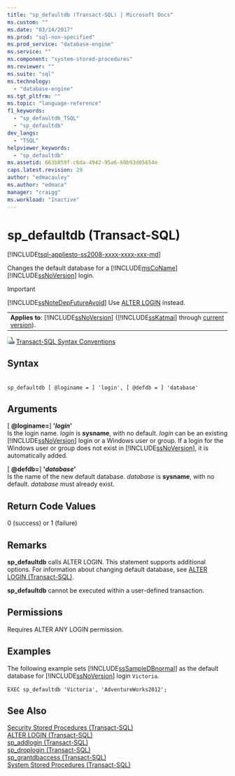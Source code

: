 ```yaml
---
title: "sp_defaultdb (Transact-SQL) | Microsoft Docs"
ms.custom: ""
ms.date: "03/14/2017"
ms.prod: "sql-non-specified"
ms.prod_service: "database-engine"
ms.service: ""
ms.component: "system-stored-procedures"
ms.reviewer: ""
ms.suite: "sql"
ms.technology: 
  - "database-engine"
ms.tgt_pltfrm: ""
ms.topic: "language-reference"
f1_keywords: 
  - "sp_defaultdb_TSQL"
  - "sp_defaultdb"
dev_langs: 
  - "TSQL"
helpviewer_keywords: 
  - "sp_defaultdb"
ms.assetid: 663b859f-c6da-4942-95a6-60b93d05654e
caps.latest.revision: 29
author: "edmacauley"
ms.author: "edmaca"
manager: "craigg"
ms.workload: "Inactive"
---
```

# sp_defaultdb (Transact-SQL)
[!INCLUDE[tsql-appliesto-ss2008-xxxx-xxxx-xxx-md](../../includes/tsql-appliesto-ss2008-xxxx-xxxx-xxx-md.md)]

  Changes the default database for a [!INCLUDE[msCoName](../../includes/msconame-md.md)] [!INCLUDE[ssNoVersion](../../includes/ssnoversion-md.md)] login.  
  
> [!IMPORTANT]  
>  [!INCLUDE[ssNoteDepFutureAvoid](../../includes/ssnotedepfutureavoid-md.md)] Use [ALTER LOGIN](../../t-sql/statements/alter-login-transact-sql.md) instead.  
  
||  
|-|  
|**Applies to**: [!INCLUDE[ssNoVersion](../../includes/ssnoversion-md.md)] ([!INCLUDE[ssKatmai](../../includes/sskatmai-md.md)] through [current version](http://go.microsoft.com/fwlink/p/?LinkId=299658)).|  
  
 ![Topic link icon](../../database-engine/configure-windows/media/topic-link.gif "Topic link icon") [Transact-SQL Syntax Conventions](../../t-sql/language-elements/transact-sql-syntax-conventions-transact-sql.md)  
  
## Syntax  
  
```  
  
sp_defaultdb [ @loginame = ] 'login', [ @defdb = ] 'database'   
```  
  
## Arguments  
 [ **@loginame=**] **'***login***'**  
 Is the login name. *login* is **sysname**, with no default. *login* can be an existing [!INCLUDE[ssNoVersion](../../includes/ssnoversion-md.md)] login or a Windows user or group. If a login for the Windows user or group does not exist in [!INCLUDE[ssNoVersion](../../includes/ssnoversion-md.md)], it is automatically added.  
  
 [ **@defdb=**] **'***database***'**  
 Is the name of the new default database. *database* is **sysname**, with no default. *database* must already exist.  
  
## Return Code Values  
 0 (success) or 1 (failure)  
  
## Remarks  
 **sp_defaultdb** calls ALTER LOGIN. This statement supports additional options. For information about changing default database, see [ALTER LOGIN &#40;Transact-SQL&#41;](../../t-sql/statements/alter-login-transact-sql.md).  
  
 **sp_defaultdb** cannot be executed within a user-defined transaction.  
  
## Permissions  
 Requires ALTER ANY LOGIN permission.  
  
## Examples  
 The following example sets [!INCLUDE[ssSampleDBnormal](../../includes/sssampledbnormal-md.md)] as the default database for [!INCLUDE[ssNoVersion](../../includes/ssnoversion-md.md)] login `Victoria`.  
  
```  
EXEC sp_defaultdb 'Victoria', 'AdventureWorks2012';  
```  
  
## See Also  
 [Security Stored Procedures &#40;Transact-SQL&#41;](../../relational-databases/system-stored-procedures/security-stored-procedures-transact-sql.md)   
 [ALTER LOGIN &#40;Transact-SQL&#41;](../../t-sql/statements/alter-login-transact-sql.md)   
 [sp_addlogin &#40;Transact-SQL&#41;](../../relational-databases/system-stored-procedures/sp-addlogin-transact-sql.md)   
 [sp_droplogin &#40;Transact-SQL&#41;](../../relational-databases/system-stored-procedures/sp-droplogin-transact-sql.md)   
 [sp_grantdbaccess &#40;Transact-SQL&#41;](../../relational-databases/system-stored-procedures/sp-grantdbaccess-transact-sql.md)   
 [System Stored Procedures &#40;Transact-SQL&#41;](../../relational-databases/system-stored-procedures/system-stored-procedures-transact-sql.md)  
  
  
